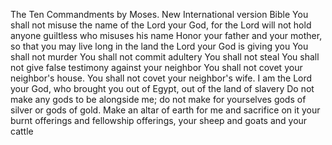 The Ten Commandments by Moses. New International version Bible
You shall not misuse the name of the Lord your God, for the Lord will not hold anyone guiltless who misuses his name
Honor your father and your mother, so that you may live long in the land the Lord your God is giving you
You shall not murder
You shall not commit adultery
You shall not steal
You shall not give false testimony against your neighbor
You shall not covet your neighbor's house. You shall not covet your neighbor's wife. 
I am the Lord your God, who brought you out of Egypt, out of the land of slavery
Do not make any gods to be alongside me; do not make for yourselves gods of silver or gods of gold.
Make an altar of earth for me and sacrifice on it your burnt offerings and fellowship offerings, your sheep and goats and your cattle
